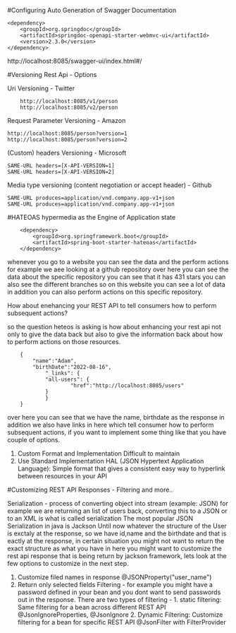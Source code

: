 #Configuring Auto Generation of Swagger Documentation

	<dependency>
		<groupId>org.springdoc</groupId>
		<artifactId>springdoc-openapi-starter-webmvc-ui</artifactId>
		<version>2.3.0</version>
	</dependency>

http://localhost:8085/swagger-ui/index.html#/


#Versioning Rest Api - Options

Uri Versioning - Twitter

		http://localhost:8085/v1/person
 		http://localhost:8085/v2/person
   
Request Parameter Versioning - Amazon

	http://localhost:8085/person?version=1
 	http://localhost:8085/person?version=2
  
(Custom) headers Versioning - Microsoft

	SAME-URL headers=[X-API-VERSION=1]
 	SAME-URL headers=[X-API-VERSION=2]
  
Media type versioning (content negotiation or accept header) - Github

	SAME-URL produces=application/vnd.company.app-v1+json
 	SAME-URL produces=application/vnd.company.app-v1+json




#HATEOAS 
hypermedia as the Engine of Application state

		<dependency>
			<groupId>org.springframework.boot</groupId>
			<artifactId>spring-boot-starter-hateoas</artifactId>
		</dependency>

whenever you go to a website you can see the data and the perform actions for example we aee looking at a github repository over here you can see the data about the specific repository you can see that it has 431 stars you can also see the different branches so on this website you can see a lot of data in addition you can also perform actions on this specific repository. 

How about enehancing your REST API to tell consumers how to perform subsequent actions?

so the question heteos is asking is how about enhancing your rest api not only to give the data back but also to give the information back about how to perform actions on those resources.

		{
			"name":"Adam",
   			"birthDate":"2022-08-16",
      			"_links": {
	 			"all-users": {
     					"href":"http://localhost:8085/users"
	  			}
      			}
	 	}

   
over here you can see that we have the name, birthdate as the response in addition we also have links in here which tell consumer how to perform subsequent actions, if you want to implement some thing like that you have couple of options.

1. Custom Format and Implementation
   	Difficult to maintain
2. Use Standard Implementation
   	HAL (JSON Hypertext Application Language): Simple format that gives a consistent easy way to hyperlink between resources in your API


#Customizing REST API Responses - Filtering and more.. 

 Serialization - process of converting object into stream (example: JSON)
 for example we are returning an list of users back, converting this to a JSON or to an XML is what is called serialization 
 The most popular JSON Serialization in java is Jackson 
 Until now whatever the structure of the User is exctaly at the response, so we have id,name and the birthdate and that is eactly at the response, in certain situation you might not want to return the exact structure as what you have in here you might want to customize the rest api response that is being return by jackson framework, lets look at the few options to customize in the next step.

1. Customize filed names in response
    	@JSONProperty("user_name")
2.  Return only selected fields
   	Filtering - for example you might have a password defined in your bean and you dont want to send passwords out in the response.
    There are two types of filtering -
    	1. static filtering: Same filtering for a bean across different REST API
    		@JsonIgnoreProperties, @JsonIgnore
    	2. Dynamic Filtering: Customize filtering for a bean for specific REST API
    		@JsonFilter with FilterProvider 


